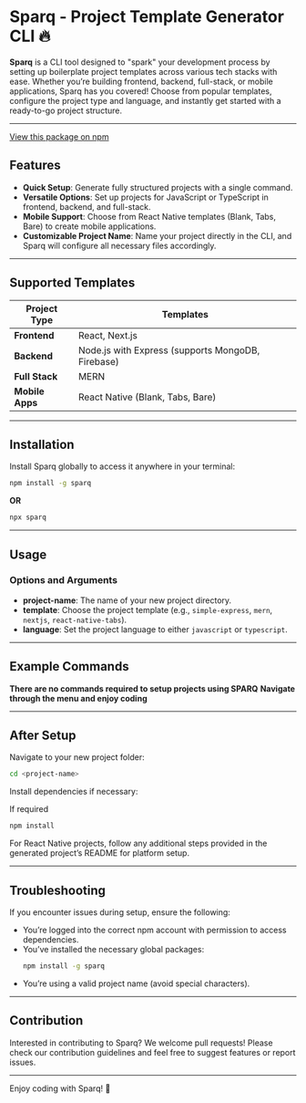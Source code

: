 # Sparq - Project Template Generator CLI 🔥

**Sparq** is a CLI tool designed to "spark" your development process by setting up boilerplate project templates across various tech stacks with ease. Whether you’re building frontend, backend, full-stack, or mobile applications, Sparq has you covered! Choose from popular templates, configure the project type and language, and instantly get started with a ready-to-go project structure.

---
[View this package on npm](https://www.npmjs.com/package/sparq)
## Features

- **Quick Setup**: Generate fully structured projects with a single command.
- **Versatile Options**: Set up projects for JavaScript or TypeScript in frontend, backend, and full-stack.
- **Mobile Support**: Choose from React Native templates (Blank, Tabs, Bare) to create mobile applications.
- **Customizable Project Name**: Name your project directly in the CLI, and Sparq will configure all necessary files accordingly.

---

## Supported Templates

| Project Type       | Templates                                            |
|--------------------|------------------------------------------------------|
| **Frontend**       | React, Next.js                                       |
| **Backend**        | Node.js with Express (supports MongoDB, Firebase)    |
| **Full Stack**     | MERN                                                 |
| **Mobile Apps**    | React Native (Blank, Tabs, Bare)                     |

---

## Installation

Install Sparq globally to access it anywhere in your terminal:

```bash
npm install -g sparq
```
**OR**
```bash
npx sparq
```

---

## Usage

### Options and Arguments

- **project-name**: The name of your new project directory.
- **template**: Choose the project template (e.g., `simple-express`, `mern`, `nextjs`, `react-native-tabs`).
- **language**: Set the project language to either `javascript` or `typescript`.

---

## Example Commands

**There are no commands required to setup projects using SPARQ**
**Navigate through the menu and enjoy coding**

---

## After Setup

Navigate to your new project folder:

```bash
cd <project-name>
```

Install dependencies if necessary:

If required
```bash
npm install
```

For React Native projects, follow any additional steps provided in the generated project’s README for platform setup.

---

## Troubleshooting

If you encounter issues during setup, ensure the following:

- You’re logged into the correct npm account with permission to access dependencies.
- You’ve installed the necessary global packages:
  ```bash
  npm install -g sparq
  ```
- You’re using a valid project name (avoid special characters).

---

## Contribution

Interested in contributing to Sparq? We welcome pull requests! Please check our contribution guidelines and feel free to suggest features or report issues.

---

Enjoy coding with Sparq! 🚀
